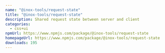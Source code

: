```yaml
---
name: "@inox-tools/request-state"
title: "@inox-tools/request-state"
description: Shared request state between server and client
categories:
  - css+ui
npmUrl: https://www.npmjs.com/package/@inox-tools/request-state
homepageUrl: https://www.npmjs.com/package/@inox-tools/request-state
downloads: 195
---
```

